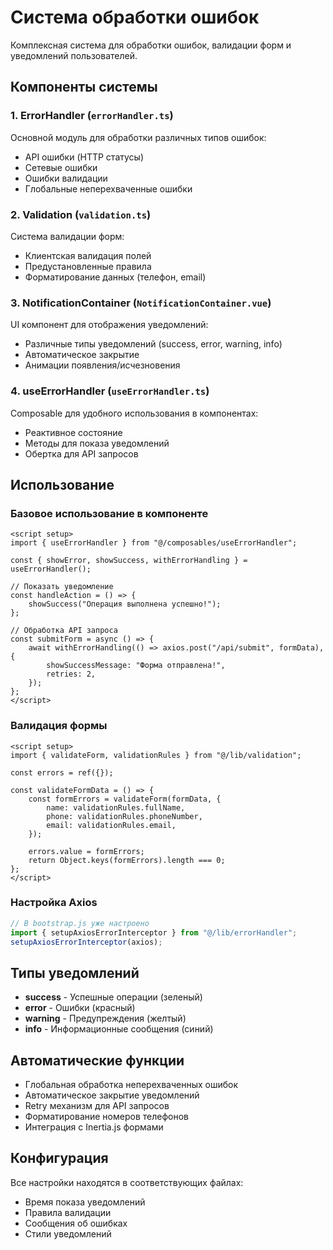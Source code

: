 # Система обработки ошибок

Комплексная система для обработки ошибок, валидации форм и уведомлений пользователей.

## Компоненты системы

### 1. ErrorHandler (`errorHandler.ts`)

Основной модуль для обработки различных типов ошибок:

- API ошибки (HTTP статусы)
- Сетевые ошибки
- Ошибки валидации
- Глобальные неперехваченные ошибки

### 2. Validation (`validation.ts`)

Система валидации форм:

- Клиентская валидация полей
- Предустановленные правила
- Форматирование данных (телефон, email)

### 3. NotificationContainer (`NotificationContainer.vue`)

UI компонент для отображения уведомлений:

- Различные типы уведомлений (success, error, warning, info)
- Автоматическое закрытие
- Анимации появления/исчезновения

### 4. useErrorHandler (`useErrorHandler.ts`)

Composable для удобного использования в компонентах:

- Реактивное состояние
- Методы для показа уведомлений
- Обертка для API запросов

## Использование

### Базовое использование в компоненте

```vue
<script setup>
import { useErrorHandler } from "@/composables/useErrorHandler";

const { showError, showSuccess, withErrorHandling } = useErrorHandler();

// Показать уведомление
const handleAction = () => {
    showSuccess("Операция выполнена успешно!");
};

// Обработка API запроса
const submitForm = async () => {
    await withErrorHandling(() => axios.post("/api/submit", formData), {
        showSuccessMessage: "Форма отправлена!",
        retries: 2,
    });
};
</script>
```

### Валидация формы

```vue
<script setup>
import { validateForm, validationRules } from "@/lib/validation";

const errors = ref({});

const validateFormData = () => {
    const formErrors = validateForm(formData, {
        name: validationRules.fullName,
        phone: validationRules.phoneNumber,
        email: validationRules.email,
    });

    errors.value = formErrors;
    return Object.keys(formErrors).length === 0;
};
</script>
```

### Настройка Axios

```js
// В bootstrap.js уже настроено
import { setupAxiosErrorInterceptor } from "@/lib/errorHandler";
setupAxiosErrorInterceptor(axios);
```

## Типы уведомлений

- **success** - Успешные операции (зеленый)
- **error** - Ошибки (красный)
- **warning** - Предупреждения (желтый)
- **info** - Информационные сообщения (синий)

## Автоматические функции

- Глобальная обработка неперехваченных ошибок
- Автоматическое закрытие уведомлений
- Retry механизм для API запросов
- Форматирование номеров телефонов
- Интеграция с Inertia.js формами

## Конфигурация

Все настройки находятся в соответствующих файлах:

- Время показа уведомлений
- Правила валидации
- Сообщения об ошибках
- Стили уведомлений

